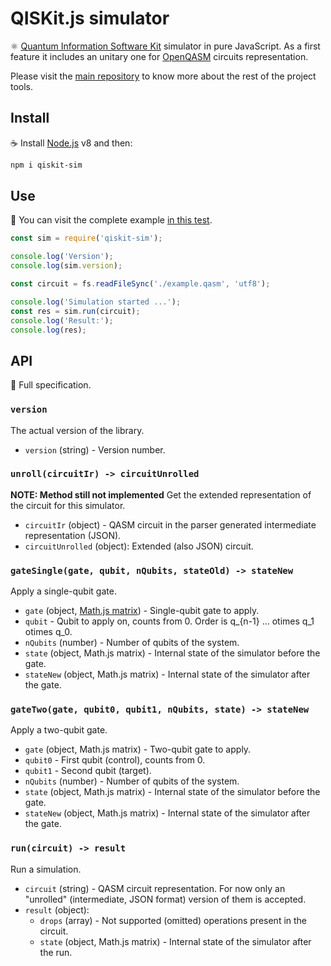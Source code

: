# QISKit.js simulator

:atom_symbol: [Quantum Information Software Kit](https://developer.ibm.com/open/openprojects/qiskit) simulator in pure JavaScript. As a first feature it includes an unitary one for [OpenQASM](https://github.com/IBM/qisim.js-openqasm) circuits representation.

Please visit the [main repository](https://github.ibm.com/IBMResearch/qiskit.js) to know more about the rest of the project tools.

## Install

:coffee: Install [Node.js](https://nodejs.org/download) v8 and then:

```sh
npm i qiskit-sim
```

## Use

:pencil: You can visit the complete example [in this test](./test/functional/run.js).

```js
const sim = require('qiskit-sim');

console.log('Version');
console.log(sim.version);

const circuit = fs.readFileSync('./example.qasm', 'utf8');

console.log('Simulation started ...');
const res = sim.run(circuit);
console.log('Result:');
console.log(res);
```

## API

:eyes: Full specification.

### `version`

The actual version of the library.

- `version` (string) - Version number.

### `unroll(circuitIr) -> circuitUnrolled`

**NOTE: Method still not implemented**
Get the extended representation of the circuit for this simulator.

- `circuitIr` (object) - QASM circuit in the parser generated intermediate representation (JSON).
- `circuitUnrolled` (object): Extended (also JSON) circuit.

### `gateSingle(gate, qubit, nQubits, stateOld) -> stateNew`

Apply a single-qubit gate.

- `gate` (object, [Math.js matrix](http://mathjs.org/docs/datatypes/matrices.html)) - Single-qubit gate to apply.
- `qubit` - Qubit to apply on, counts from 0. Order is q_{n-1} ... otimes q_1 otimes q_0.
- `nQubits` (number) - Number of qubits of the system.
- `state` (object, Math.js matrix) - Internal state of the simulator before the gate.
- `stateNew` (object, Math.js matrix) - Internal state of the simulator after the gate.

### `gateTwo(gate, qubit0, qubit1, nQubits, state) -> stateNew`

Apply a two-qubit gate.

- `gate` (object, Math.js matrix) - Two-qubit gate to apply.
- `qubit0` - First qubit (control), counts from 0.
- `qubit1` - Second qubit (target).
- `nQubits` (number) - Number of qubits of the system.
- `state` (object, Math.js matrix) - Internal state of the simulator before the gate.
- `stateNew` (object, Math.js matrix) - Internal state of the simulator after the gate.

### `run(circuit) -> result`

Run a simulation.

- `circuit` (string) - QASM circuit representation. For now only an "unrolled" (intermediate, JSON format) version of them is accepted.
- `result` (object):
  - `drops` (array) - Not supported (omitted) operations present in the circuit.
  - `state` (object, Math.js matrix) - Internal state of the simulator after the run.
